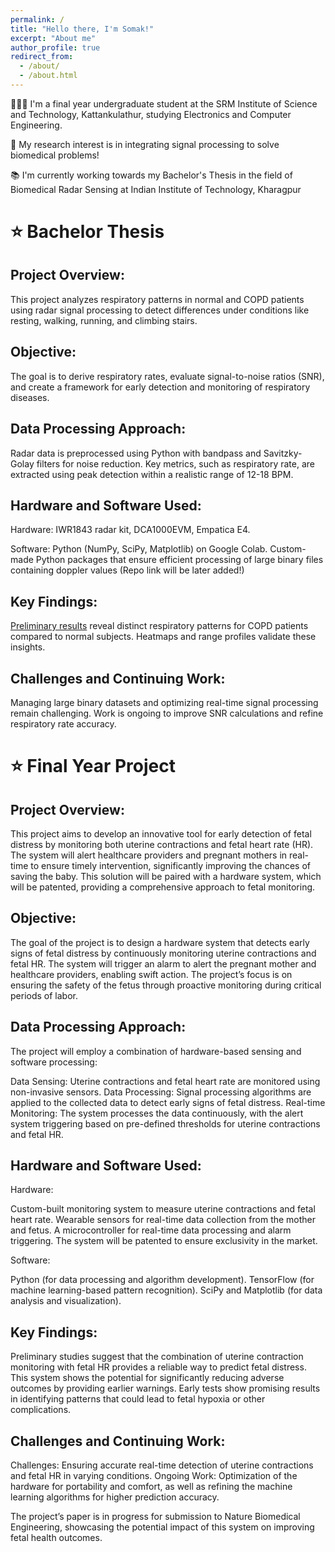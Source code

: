 ```yaml
---
permalink: /
title: "Hello there, I'm Somak!"
excerpt: "About me"
author_profile: true
redirect_from: 
  - /about/
  - /about.html
---
```




👨🏻‍💻 I'm a final year undergraduate student at the SRM Institute of Science and Technology, Kattankulathur, studying Electronics and Computer Engineering.

🔬 My research interest is in integrating signal processing to solve biomedical problems!

📚 I'm currently working towards my Bachelor's Thesis in the field of Biomedical Radar Sensing at Indian Institute of Technology, Kharagpur

# ⭐ Bachelor Thesis 
## Project Overview:
This project analyzes respiratory patterns in normal and COPD patients using radar signal processing to detect differences under conditions like resting, walking, running, and climbing stairs.

## Objective:
The goal is to derive respiratory rates, evaluate signal-to-noise ratios (SNR), and create a framework for early detection and monitoring of respiratory diseases.

## Data Processing Approach:
Radar data is preprocessed using Python with bandpass and Savitzky-Golay filters for noise reduction. Key metrics, such as respiratory rate, are extracted using peak detection within a realistic range of 12-18 BPM.

## Hardware and Software Used:

Hardware: IWR1843 radar kit, DCA1000EVM, Empatica E4.

Software: Python (NumPy, SciPy, Matplotlib) on Google Colab.
          Custom-made Python packages that ensure efficient processing of large binary files containing doppler values (Repo link will be later added!)

## Key Findings:
[Preliminary results](https://drive.google.com/file/d/1G6Jy-EOB2NYpfBtVolBYQ0lGKT9mMzh5/view) reveal distinct respiratory patterns for COPD patients compared to normal subjects. Heatmaps and range profiles validate these insights.

## Challenges and Continuing Work:
Managing large binary datasets and optimizing real-time signal processing remain challenging. Work is ongoing to improve SNR calculations and refine respiratory rate accuracy.

# ⭐ Final Year Project
## Project Overview:

This project aims to develop an innovative tool for early detection of fetal distress by monitoring both uterine contractions and fetal heart rate (HR). The system will alert healthcare providers and pregnant mothers in real-time to ensure timely intervention, significantly improving the chances of saving the baby. This solution will be paired with a hardware system, which will be patented, providing a comprehensive approach to fetal monitoring.

## Objective:

The goal of the project is to design a hardware system that detects early signs of fetal distress by continuously monitoring uterine contractions and fetal HR. The system will trigger an alarm to alert the pregnant mother and healthcare providers, enabling swift action. The project’s focus is on ensuring the safety of the fetus through proactive monitoring during critical periods of labor.

## Data Processing Approach:

The project will employ a combination of hardware-based sensing and software processing:

Data Sensing: Uterine contractions and fetal heart rate are monitored using non-invasive sensors.
Data Processing: Signal processing algorithms are applied to the collected data to detect early signs of fetal distress.
Real-time Monitoring: The system processes the data continuously, with the alert system triggering based on pre-defined thresholds for uterine contractions and fetal HR.

## Hardware and Software Used:

Hardware:

Custom-built monitoring system to measure uterine contractions and fetal heart rate.
Wearable sensors for real-time data collection from the mother and fetus.
A microcontroller for real-time data processing and alarm triggering.
The system will be patented to ensure exclusivity in the market.

Software:

Python (for data processing and algorithm development).
TensorFlow (for machine learning-based pattern recognition).
SciPy and Matplotlib (for data analysis and visualization).

## Key Findings:

Preliminary studies suggest that the combination of uterine contraction monitoring with fetal HR provides a reliable way to predict fetal distress. This system shows the potential for significantly reducing adverse outcomes by providing earlier warnings. Early tests show promising results in identifying patterns that could lead to fetal hypoxia or other complications.

## Challenges and Continuing Work:

Challenges: Ensuring accurate real-time detection of uterine contractions and fetal HR in varying conditions.
Ongoing Work: Optimization of the hardware for portability and comfort, as well as refining the machine learning algorithms for higher prediction accuracy.

The project’s paper is in progress for submission to Nature Biomedical Engineering, showcasing the potential impact of this system on improving fetal health outcomes.
